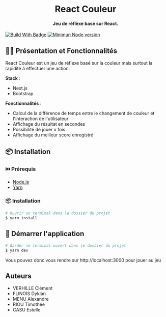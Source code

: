 <h1 align="center">
  <br>

  <br>
  React Couleur
  <br>
</h1>

<h4 align="center">Jeu de réflèxe basé sur React.</h4>

[![Build With Badge](https://img.shields.io/badge/Build%20with-React%20-blue)](https://reactnative.dev/)
[![Minimun Node version](https://img.shields.io/node/v/react-native)](https://reactnative.dev/)

## 👨‍🏫 Présentation et Fonctionnalités

React Couleur est un jeu de réflexe basé sur la couleur mais surtout la rapidité à effectuer une action.

**Stack** :
- Next.js
- Bootstrap

**Fonctionnalités** :
- Calcul de la différence de temps entre le changement de couleur et l'interaction de l'utilisateur
- Affichage du résultat en secondes
- Possibilité de jouer x fois
- Affichage du meilleur score enregistré

## 📦 Installation

### ⏮️ Prérequis

- [Node.js](https://nodejs.org/en/)
- [Yarn](https://yarnpkg.com/)

### 📦 Installation

```bash
# Ouvrir un terminal dans le dossier du projet
$ yarn install
```

##  🚀 Démarrer l'application

```bash
# Garder le terminal ouvert dans le dossier du projet
$ yarn dev
```
Vous pouvez donc vous rendre sur http://localhost:3000 pour jouer au jeu

##  Auteurs
- VERHILLE Clément
- FLINOIS Dyklan
- MENU Alexandre
- RIOU Timothée
- CASU Estelle
    
